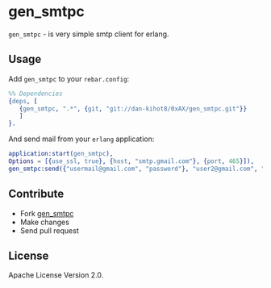 gen_smtpc
=============

`gen_smtpc` - is very simple smtp client for erlang.

Usage
--------------

Add `gen_smtpc` to your `rebar.config`:

```erlang
%% Dependencies
{deps, [
   {gen_smtpc, ".*", {git, "git://dan-kihot8/0xAX/gen_smtpc.git"}}
   ]
}.
```

And send mail from your `erlang` application:

```erlang
application:start(gen_smtpc),
Options = [{use_ssl, true}, {host, "smtp.gmail.com"}, {port, 465}]),
gen_smtpc:send({"usermail@gmail.com", "password"}, "user2@gmail.com", "Subject", "Mail body", Options).
```

Contribute
--------------

  * Fork [gen_smtpc](https://github.com/OtpChatBot/gen_smtpc)
  * Make changes
  * Send pull request


License
--------------

Apache License Version 2.0.
